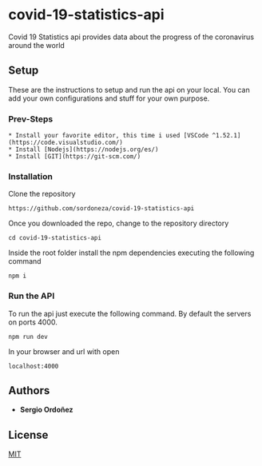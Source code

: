 # covid-19-statistics-api

Covid 19 Statistics api provides data about the progress of the coronavirus around the world

## Setup

These are the instructions to setup and run the api on your local. You can add your own configurations and stuff for your own purpose.

### Prev-Steps

```
* Install your favorite editor, this time i used [VSCode ^1.52.1](https://code.visualstudio.com/)
* Install [Nodejs](https://nodejs.org/es/)
* Install [GIT](https://git-scm.com/)
```

### Installation

Clone the repository

```
https://github.com/sordoneza/covid-19-statistics-api
```

Once you downloaded the repo, change to the repository directory

```
cd covid-19-statistics-api
```

Inside the root folder install the npm dependencies executing the following command

```
npm i
```

### Run the API

To run the api just execute the following command. By default the servers on ports 4000.

```
npm run dev
```

In your browser and url with open

```
localhost:4000
```

## Authors

- **Sergio Ordoñez**

## License

[MIT](https://choosealicense.com/licenses/mit/)
